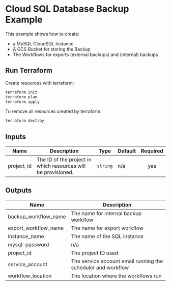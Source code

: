 # Cloud SQL Database Backup Example

This example shows how to create:

- a MySQL CloudSQL Instance
- A GCS Bucket for storing the Backup
- The Workflows for exports (external backups) and (internal) backups

## Run Terraform

Create resources with terraform:

```bash
terraform init
terraform plan
terraform apply
```

To remove all resources created by terraform:

```bash
terraform destroy
```

<!-- BEGINNING OF PRE-COMMIT-TERRAFORM DOCS HOOK -->
## Inputs

| Name | Description | Type | Default | Required |
|------|-------------|------|---------|:--------:|
| project\_id | The ID of the project in which resources will be provisioned. | `string` | n/a | yes |

## Outputs

| Name | Description |
|------|-------------|
| backup\_workflow\_name | The name for internal backup workflow |
| export\_workflow\_name | The name for export workflow |
| instance\_name | The name of the SQL instance |
| mysql-password | n/a |
| project\_id | The project ID used |
| service\_account | The service account email running the scheduler and workflow |
| workflow\_location | The location where the workflows run |

<!-- END OF PRE-COMMIT-TERRAFORM DOCS HOOK -->
